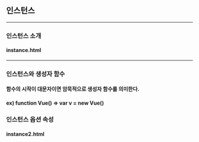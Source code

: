 ## 인스턴스
---

### 인스턴스 소개
#### instance.html

---

### 인스턴스와 생성자 함수
#### 함수의 시작이 대문자이면 암묵적으로 생성자 함수를 의미한다.
#### ex) function Vue() => var v = new Vue()

### 인스턴스 옵션 속성
#### instance2.html

